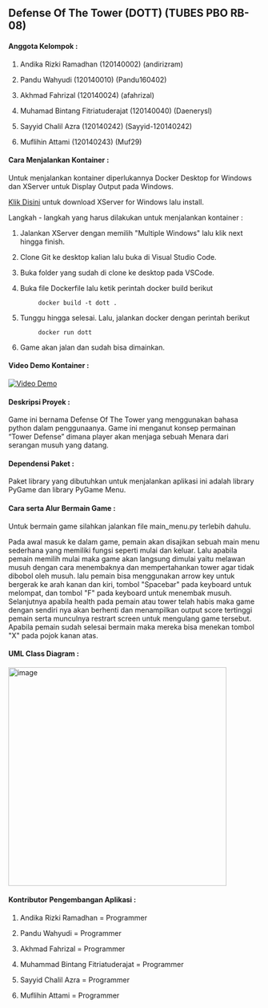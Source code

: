 <h2>Defense Of The Tower (DOTT)  (TUBES PBO RB-08) </h2>

<h4>Anggota Kelompok : </h4>

1. Andika Rizki Ramadhan            (120140002) (andirizram)

2. Pandu Wahyudi						        (120140010) (Pandu160402)

3. Akhmad Fahrizal						      (120140024) (afahrizal)

4. Muhamad Bintang Fitriatuderajat	(120140040) (Daenerysl)

5. Sayyid Chalil Azra						    (120140242) (Sayyid-120140242)

6. Muflihin Attami						      (120140243) (Muf29)

<h4>Cara Menjalankan Kontainer :  </h4>
Untuk menjalankan kontainer diperlukannya Docker Desktop for Windows dan XServer untuk Display Output pada Windows.

[Klik Disini](https://sourceforge.net/projects/vcxsrv/) untuk download XServer for Windows lalu install.

Langkah - langkah yang harus dilakukan untuk menjalankan kontainer :

1. Jalankan XServer dengan memilih "Multiple Windows" lalu klik next hingga finish.

2. Clone Git ke desktop kalian lalu buka di Visual Studio Code.

3. Buka folder yang sudah di clone ke desktop pada VSCode.

4. Buka file Dockerfile lalu ketik perintah docker build berikut
      
            docker build -t dott .

5. Tunggu hingga selesai. Lalu, jalankan docker dengan perintah berikut

            docker run dott
      
6. Game akan jalan dan sudah bisa dimainkan.

<h4> Video Demo Kontainer : </h4>

[![Video Demo](https://img.youtube.com/vi/_eAW2l46GD8/hqdefault.jpg)](https://youtu.be/_eAW2l46GD8)


<h4>Deskripsi Proyek :  </h4>
Game ini bernama Defense Of The Tower yang menggunakan bahasa python dalam penggunaanya. Game ini menganut konsep permainan “Tower Defense” dimana player akan menjaga sebuah Menara dari serangan musuh yang datang. </p>

<h4>Dependensi Paket : </h4>
Paket library yang dibutuhkan untuk menjalankan aplikasi ini adalah library PyGame dan library PyGame Menu.

<h4>Cara serta Alur Bermain Game : </h4>
Untuk bermain game silahkan jalankan file main_menu.py terlebih dahulu.

Pada awal masuk ke dalam game, pemain akan disajikan sebuah main menu sederhana yang memiliki fungsi seperti mulai dan keluar. Lalu apabila pemain memilih mulai maka game akan langsung dimulai yaitu melawan musuh dengan cara menembaknya dan mempertahankan tower agar tidak dibobol oleh musuh. lalu pemain bisa menggunakan arrow key untuk bergerak ke arah kanan dan kiri, tombol "Spacebar" pada keyboard untuk melompat, dan tombol "F" pada keyboard untuk menembak musuh. Selanjutnya apabila health pada pemain atau tower telah habis maka game dengan sendiri nya akan berhenti dan menampilkan output score tertinggi pemain serta munculnya restrart screen untuk mengulang game tersebut. Apabila pemain sudah selesai bermain maka mereka bisa menekan tombol "X" pada pojok kanan atas.

<h4>UML Class Diagram : </h4>
<img width="436" alt="image" src="https://user-images.githubusercontent.com/95036143/171549405-d15cf872-dce7-42b2-a536-24202dd7e23e.png">


<h4>Kontributor Pengembangan Aplikasi : </h4>

1. Andika Rizki Ramadhan             = Programmer

2. Pandu Wahyudi                     = Programmer

3. Akhmad Fahrizal                   = Programmer

4. Muhammad Bintang Fitriatuderajat  = Programmer

5. Sayyid Chalil Azra                = Programmer

6. Muflihin Attami                   = Programmer

